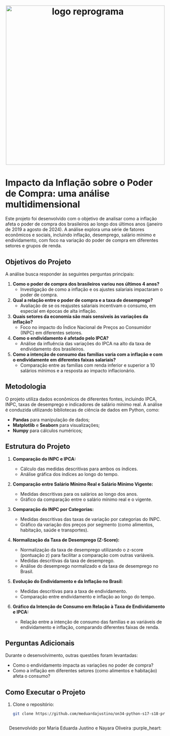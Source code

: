 <h1 align="center">
  <img src="assets/reprograma-fundos-claros.png" alt="logo reprograma" width="500">
</h1>

# **Impacto da Inflação sobre o Poder de Compra: uma análise multidimensional**

Este projeto foi desenvolvido com o objetivo de analisar como a inflação afeta o poder de compra dos brasileiros ao longo dos últimos anos (janeiro de 2019 a agosto de 2024). A análise explora uma série de fatores econômicos e sociais, incluindo inflação, desemprego, salário mínimo e endividamento, com foco na variação do poder de compra em diferentes setores e grupos de renda.

## Objetivos do Projeto

A análise busca responder às seguintes perguntas principais:
1. **Como o poder de compra dos brasileiros variou nos últimos 4 anos?** 
   - Investigação de como a inflação e os ajustes salariais impactaram o poder de compra.
2. **Qual a relação entre o poder de compra e a taxa de desemprego?**
   - Avaliação de se os reajustes salariais incentivam o consumo, em especial em épocas de alta inflação.
3. **Quais setores da economia são mais sensíveis às variações da inflação?**
   - Foco no impacto do Índice Nacional de Preços ao Consumidor (INPC) em diferentes setores.
4. **Como o endividamento é afetado pelo IPCA?**
   - Análise da influência das variações do IPCA na alto da taxa de endividamento dos brasileiros.
5. **Como a intenção de consumo das famílias varia com a inflação e com o endividamente em diferentes faixas salariais?**
   - Comparação entre as famílias com renda inferior e superior a 10 salários mínimos e a resposta ao impacto inflacionário.

## Metodologia

O projeto utiliza dados econômicos de diferentes fontes, incluindo IPCA, INPC, taxas de desemprego e indicadores de salário mínimo real. A análise é conduzida utilizando bibliotecas de ciência de dados em Python, como:

- **Pandas** para manipulação de dados;
- **Matplotlib** e **Seaborn** para visualizações;
- **Numpy** para cálculos numéricos;
  
## Estrutura do Projeto

1. **Comparação do INPC e IPCA:**
   - Cálculo das medidas descritivas para ambos os índices.
   - Análise gráfica dos índices ao longo do tempo.

2. **Comparação entre Salário Mínimo Real e Salário Mínimo Vigente:**
   - Medidas descritivas para os salários ao longo dos anos.
   - Gráfico da comparação entre o salário mínimo real e o vigente.

3. **Comparação do INPC por Categorias:**
   - Medidas descritivas das taxas de variação por categorias do INPC.
   - Gráfico da variação dos preços por segmento (como alimentos, habitação, saúde e transportes).

4. **Normalização da Taxa de Desemprego (Z-Score):**
   - Normalização da taxa de desemprego utilizando o z-score (pontuação z) para facilitar a comparação com outras variáveis.
   - Medidas descritivas da taxa de desemprego.
   - Análise do desemprego normalizado e da taxa de desemprego no Brasil.

5. **Evolução do Endividamento e da Inflação no Brasil:**
   - Medidas descritivas para a taxa de endividamento.
   - Comparação entre endividamento e inflação ao longo do tempo.

6. **Gráfico da Intenção de Consumo em Relação à Taxa de Endividamento e IPCA:**
   - Relação entre a intenção de consumo das famílias e as variáveis de endividamento e inflação, comparando diferentes faixas de renda.


## Perguntas Adicionais

Durante o desenvolvimento, outras questões foram levantadas:
- Como o endividamento impacta as variações no poder de compra?
- Como a inflação em diferentes setores (como alimentos e habitação) afeta o consumo?

## Como Executar o Projeto

1. Clone o repositório:
   ```bash
   git clone https://github.com/meduardajustino/on34-python-s17-s18-projeto-final.


   
<p align="center">
Desenvolvido por Maria Eduarda Justino e Nayara Oliveira :purple_heart:  
</p>

